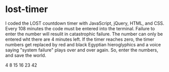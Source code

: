# lost-timer

I coded the LOST countdown timer with JavaScript, jQuery, HTML, and CSS. Every 108 minutes the code must be entered into the terminal. Failure to enter the number will resulit in catastrophic failure. The number can only be entered wht there are 4 minutes left. If the timer reaches zero, the timer numbers get replaced by red and black Egyptian hieroglyphics and a voice saying "system failure" plays over and over again. So, enter the numbers, and save the world.

4 8 15 16 23 42